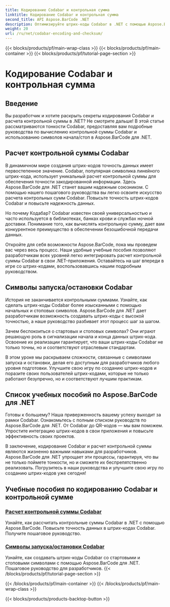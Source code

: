 ```yaml
---
title: Кодирование Codabar и контрольная сумма
linktitle: Кодирование Codabar и контрольная сумма
second_title: API Aspose.BarCode .NET
description: Оптимизируйте штрих-коды Codabar в .NET с помощью Aspose.BarCode! Основной расчет контрольной суммы для точных данных. Создавайте легко, используя символы запуска/остановки, с помощью наших руководств.
weight: 20
url: /ru/net/codabar-encoding-and-checksum/
---
```


{{< blocks/products/pf/main-wrap-class >}}
{{< blocks/products/pf/main-container >}}
{{< blocks/products/pf/tutorial-page-section >}}

# Кодирование Codabar и контрольная сумма

## Введение

Вы разработчик и хотите раскрыть секреты кодирования Codabar и расчета контрольной суммы в .NET? Не смотрите дальше! В этой статье рассматриваются тонкости Codabar, предоставляя вам подробные руководства по вычислению контрольной суммы Codabar и использованию символов начала/стоп в Aspose.BarCode для .NET.

## Расчет контрольной суммы Codabar
В динамичном мире создания штрих-кодов точность данных имеет первостепенное значение. Codabar, популярная символика линейного штрих-кода, использует уникальный расчет контрольной суммы для обеспечения точности закодированной информации. Здесь Aspose.BarCode для .NET станет вашим надежным союзником. С помощью нашего пошагового руководства вы легко освоите искусство расчета контрольных сумм Codabar. Повысьте точность штрих-кодов Codabar и повысьте надежность данных.

Но почему Кодабар? Codabar известен своей универсальностью и часто используется в библиотеках, банках крови и службах ночной доставки. Понимание того, как вычислять контрольную сумму, дает вам конкурентное преимущество в обеспечении безошибочной передачи данных.

Откройте для себя возможности Aspose.BarCode, пока мы проведем вас через весь процесс. Наши удобные учебные пособия позволяют разработчикам всех уровней легко интегрировать расчет контрольной суммы Codabar в свои .NET-приложения. Оставайтесь на шаг впереди в игре со штрих-кодами, воспользовавшись нашим подробным руководством.

## Символы запуска/остановки Codabar
История не заканчивается контрольными суммами. Узнайте, как сделать штрих-коды Codabar более изысканными с помощью начальных и стоповых символов. Aspose.BarCode для .NET дает разработчикам возможность создавать штрих-коды с высокой точностью, а наше руководство разбивает этот процесс шаг за шагом.

Зачем беспокоиться о стартовых и стоповых символах? Они играют решающую роль в сигнализации начала и конца данных штрих-кода. Освоение их реализации гарантирует, что ваши штрих-коды Codabar не только точны, но и соответствуют отраслевым стандартам.

В этом уроке мы раскрываем сложности, связанные с символами запуска и остановки, делая его доступным для разработчиков любого уровня подготовки. Улучшите свою игру по созданию штрих-кодов и поразите своих пользователей штрих-кодами, которые не только работают безупречно, но и соответствуют лучшим практикам.

## Список учебных пособий по Aspose.BarCode для .NET
Готовы к большему? Наша приверженность вашему успеху выходит за рамки Codabar. Ознакомьтесь с полным списком руководств по Aspose.BarCode для .NET. От Codabar до QR-кодов — мы вам поможем. Упростите интеграцию штрих-кодов в свои приложения и повысьте эффективность своих проектов.

В заключение, кодирование Codabar и расчет контрольной суммы являются жизненно важными навыками для разработчиков. Aspose.BarCode для .NET упрощает эти процессы, гарантируя, что вы не только поймете тонкости, но и сможете их беспрепятственно реализовать. Погрузитесь в наши руководства и улучшите свою игру по созданию штрих-кодов уже сегодня!
## Учебные пособия по кодированию Codabar и контрольной сумме
### [Расчет контрольной суммы Codabar](./codabar-checksum-calculation/)
Узнайте, как рассчитать контрольные суммы Codabar в .NET с помощью Aspose.BarCode. Повысьте точность данных в штрих-кодах Codabar. Получите пошаговое руководство.
### [Символы запуска/остановки Codabar](./codabar-start-stop-characters/)
Узнайте, как создавать штрих-коды Codabar со стартовыми и стоповыми символами с помощью Aspose.BarCode для .NET. Пошаговое руководство для разработчиков.
{{< /blocks/products/pf/tutorial-page-section >}}

{{< /blocks/products/pf/main-container >}}
{{< /blocks/products/pf/main-wrap-class >}}

{{< blocks/products/products-backtop-button >}}

